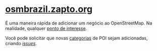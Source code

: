 # [osmbrazil.zapto.org](http://osmbrazil.zapto.org/)

É uma maneira rápida de adicionar um negócio ao OpenStreetMap. Na realidade, qualquer [ponto de interesse](https://pt.wikipedia.org/wiki/Ponto_de_interesse).

Você pode solicitar que novas [categorias](categories.json) de POI sejam adicionadas, criando [*issues*](https://github.com/alexandre-mbm/osm-zapto/issues).
